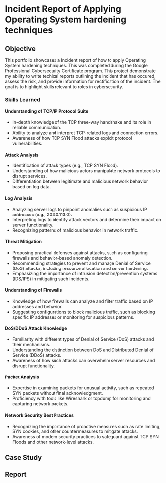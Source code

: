 # Incident Report of Applying Operating System hardening techniques

## Objective

This portfolio showcases a Incident report of how to apply Operating System hardening techniques. This was completed during the Google Professional Cybersecurity Certificate program. This project demonstrate my ability to write techical reports outlining the incident that has occured, assess the risk, and provide information for rectification of the incident. The goal is to highlight skills relevant to roles in cybersecurity.

### Skills Learned

#### Understanding of TCP/IP Protocol Suite

- In-depth knowledge of the TCP three-way handshake and its role in reliable communication.
- Ability to analyze and interpret TCP-related logs and connection errors.
- Awareness of how TCP SYN Flood attacks exploit protocol vulnerabilities.

#### Attack Analysis

- Identification of attack types (e.g., TCP SYN Flood).
- Understanding of how malicious actors manipulate network protocols to disrupt services.
- Differentiation between legitimate and malicious network behavior based on log data.
  
#### Log Analysis

- Analyzing server logs to pinpoint anomalies such as suspicious IP addresses (e.g., 203.0.113.0).
- Interpreting logs to identify attack vectors and determine their impact on server functionality.
- Recognizing patterns of malicious behavior in network traffic.

#### Threat Mitigation

- Proposing practical defenses against attacks, such as configuring firewalls and behavior-based anomaly detection.
- Recommending strategies to prevent and manage Denial of Service (DoS) attacks, including resource allocation and server hardening.
- Emphasizing the importance of intrusion detection/prevention systems (IDS/IPS) in mitigating such incidents.

#### Understanding of Firewalls

- Knowledge of how firewalls can analyze and filter traffic based on IP addresses and behavior.
- Suggesting configurations to block malicious traffic, such as blocking specific IP addresses or monitoring for suspicious patterns.

#### DoS/DDoS Attack Knowledge

- Familiarity with different types of Denial of Service (DoS) attacks and their mechanisms.
- Understanding the distinction between DoS and Distributed Denial of Service (DDoS) attacks.
- Awareness of how such attacks can overwhelm server resources and disrupt functionality.
  
#### Packet Analysis

- Expertise in examining packets for unusual activity, such as repeated SYN packets without final acknowledgment.
- Proficiency with tools like Wireshark or tcpdump for monitoring and capturing network packets.
  
#### Network Security Best Practices

- Recognizing the importance of proactive measures such as rate limiting, SYN cookies, and other countermeasures to mitigate attacks.
- Awareness of modern security practices to safeguard against TCP SYN Floods and other network-level attacks.

## Case Study



## Report
